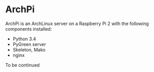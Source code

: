 # ArchPi 

ArchPi is an ArchLinux server on a Raspberry Pi 2 
with the following components installed:

- Python 3.4
- PyGreen server
- Skeleton, Mako 
- nginx

To be continued

